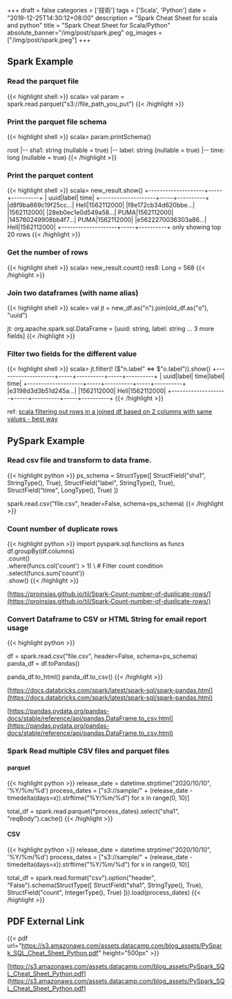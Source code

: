 +++
draft = false
categories = ['技術']
tags = ['Scala', 'Python']
date = "2019-12-25T14:30:12+08:00"
description = "Spark Cheat Sheet for scala and python"
title = "Spark Cheat Sheet for Scala/Python"
absolute_banner="/img/post/spark.jpeg"
og_images = ["/img/post/spark.jpeg"]
+++
<!--more-->

## Spark Example
### Read the parquet file
{{< highlight shell >}}
scala> val param = spark.read.parquet("s3://file_path_you_put")
{{< /highlight  >}}

### Print the parquet file schema
{{< highlight shell >}}
scala> param.printSchema()

root
 |-- sha1: string (nullable = true)
 |-- label: string (nullable = true)
 |-- time: long (nullable = true)
{{< /highlight  >}}

### Print the parquet content
{{< highlight shell >}}
scala> new_result.show()
+--------------------+-----+----------+
|                uuid|label|      time|
+--------------------+-----+----------+
|d8f9ba869c19f25cc...| Hell|1562112000|
|f8e172cb34d620bbe...|     |1562112000|
|28eb0ec1e0d549a58...| PUMA|1562112000|
|145760249908bb4f7...| PUMA|1562112000|
|e5622270036303a86...| Hell|1562112000|
+--------------------+-----+----------+
only showing top 20 rows
{{< /highlight  >}}

### Get the number of rows
{{< highlight shell >}}
scala> new_result.count()
res8: Long = 568
{{< /highlight  >}}

### Join two dataframes (with name alias)
{{< highlight shell >}}
scale> val jt = new_df.as("n").join(old_df.as("o"), "uuid")

jt: org.apache.spark.sql.DataFrame = [uuid: string, label: string ... 3 more fields]
{{< /highlight  >}}

### Filter two fields for the different value
{{< highlight shell >}}
scala> jt.filter(! ($"n.label" <=> $"o.label")).show()
+--------------------+-----+----------+-----+----------+
|                uuid|label|      time|label|      time|
+--------------------+-----+----------+-----+----------+
|e3198d3d3b51d245a...|     |1562112000| Hell|1562112000|
+--------------------+-----+----------+-----+----------+
{{< /highlight  >}}

ref: [scala filtering out rows in a joined df based on 2 columns with same values - best way](https://stackoverflow.com/questions/54065130/scala-filtering-out-rows-in-a-joined-df-based-on-2-columns-with-same-values-be)

## PySpark Example

### Read csv file and transform to data frame.
{{< highlight python >}}
ps_schema = StructType([
    StructField("sha1", StringType(), True),
    StructField("label", StringType(), True),
    StructField("time", LongType(), True)
])

spark.read.csv("file.csv", header=False, schema=ps_schema)
{{< /highlight  >}}

### Count number of duplicate rows

{{< highlight python >}}
import pyspark.sql.functions as funcs
df.groupBy(df.columns) \
    .count() \
    .where(funcs.col('count') > 1) \ # Filter count condition
    .select(funcs.sum('count')) \
    .show()
{{< /highlight  >}}

[https://proinsias.github.io/til/Spark-Count-number-of-duplicate-rows/](https://proinsias.github.io/til/Spark-Count-number-of-duplicate-rows/)



### Convert Dataframe to CSV or HTML String for email report usage

{{< highlight python >}}

df = spark.read.csv("file.csv", header=False, schema=ps_schema)
panda_df = df.toPandas()

panda_df.to_html()
panda_df.to_csv()
{{< /highlight  >}}

[https://docs.databricks.com/spark/latest/spark-sql/spark-pandas.html](https://docs.databricks.com/spark/latest/spark-sql/spark-pandas.html)

[https://pandas.pydata.org/pandas-docs/stable/reference/api/pandas.DataFrame.to_csv.html](https://pandas.pydata.org/pandas-docs/stable/reference/api/pandas.DataFrame.to_csv.html)

### Spark Read multiple CSV files and parquet files

#### parquet

{{< highlight python >}}
release_date = datetime.strptime("2020/10/10", '%Y/%m/%d')
process_dates = ["s3://sample/" + (release_date - timedelta(days=x)).strftime("%Y/%m/%d")
                         for x in range(0, 10)]

total_df = spark.read.parquet(*process_dates).select("sha1", "reqBody").cache()
{{< /highlight  >}}

#### CSV

{{< highlight python >}}
release_date = datetime.strptime("2020/10/10", '%Y/%m/%d')
process_dates = ["s3://sample/" + (release_date - timedelta(days=x)).strftime("%Y/%m/%d")
                         for x in range(0, 10)]

total_df = spark.read.format("csv").option("header", "False").schema(StructType([
    StructField("sha1", StringType(), True),
    StructField("count", IntegerType(), True)
])).load(process_dates)
{{< /highlight  >}}

## PDF External Link

{{< pdf url="https://s3.amazonaws.com/assets.datacamp.com/blog_assets/PySpark_SQL_Cheat_Sheet_Python.pdf" height="500px" >}}

[https://s3.amazonaws.com/assets.datacamp.com/blog_assets/PySpark_SQL_Cheat_Sheet_Python.pdf](https://s3.amazonaws.com/assets.datacamp.com/blog_assets/PySpark_SQL_Cheat_Sheet_Python.pdf)
